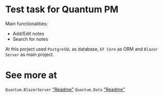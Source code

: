 #  Test task for Quantum PM

Main functionalities:
- Add/Edit notes
- Search for notes

At this porject used `PostgreSQL` as database, `EF Core` as ORM and `Blazor Server` as main project. 

# See more at

`Quantum.BlazorServer` ["Readme"](/src/Quantum.BlazorServer/README.md)
`Quantum.Data` ["Readme"](/src/Quantum.Data/README.md)
